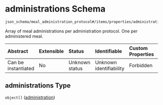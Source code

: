 # administrations Schema

```txt
json_schema/meal_administration_protocol#/items/properties/administrations
```

Array of meal administrations per administration protocol. One per administered meal.

| Abstract            | Extensible | Status         | Identifiable            | Custom Properties | Additional Properties | Access Restrictions | Defined In                                                                                                             |
| :------------------ | :--------- | :------------- | :---------------------- | :---------------- | :-------------------- | :------------------ | :--------------------------------------------------------------------------------------------------------------------- |
| Can be instantiated | No         | Unknown status | Unknown identifiability | Forbidden         | Allowed               | none                | [meal\_administration\_protocol.schema.json\*](../out/meal_administration_protocol.schema.json "open original schema") |

## administrations Type

`object[]` ([administration](meal_administration_protocol-meal_administration-properties-administrations-administration.md))
